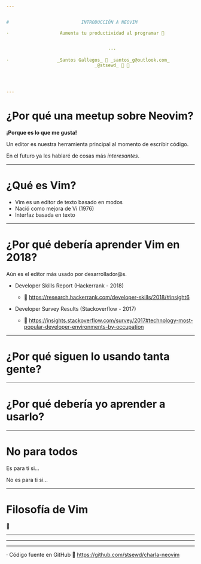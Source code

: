 ```yaml
---


#                           INTRODUCCIÓN A NEOVIM

·                   Aumenta tu productividad al programar 


                                      ···

·                  _Santos Gallegos_  _santos_g@outlook.com_
                                 _@stsewd_  




---
```


# ¿Por qué una meetup sobre Neovim?

**¡Porque es lo que me gusta!**

Un editor es nuestra herramienta
principal al momento de escribir código. 

En el futuro ya les hablaré de cosas más _interesantes_.








---

# ¿Qué es Vim?

- Vim es un editor de texto basado en modos
- Nació como mejora de Vi (1976)
- Interfaz basada en texto









---

# ¿Por qué debería aprender Vim en 2018?

Aún es el editor más usado por desarrollador@s.

- Developer Skills Report (Hackerrank - 2018)
  -  https://research.hackerrank.com/developer-skills/2018/#insight6

- Developer Survey Results (Stackoverflow - 2017)
  -  https://insights.stackoverflow.com/survey/2017#technology-most-popular-developer-environments-by-occupation






---

# ¿Por qué siguen lo usando tanta gente?













---

# ¿Por qué debería yo aprender a usarlo?













---

# No para todos

Es para ti si...

No es para ti si...









---

# Filosofía de Vim













---
---
---






·                          Código fuente en GitHub 
                    https://github.com/stsewd/charla-neovim







